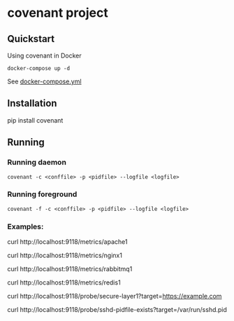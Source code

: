 # covenant project

## Quickstart

Using covenant in Docker

`docker-compose up -d`

See [docker-compose.yml](docker-compose.yml)

## Installation

pip install covenant

## Running

### Running daemon

`covenant -c <conffile> -p <pidfile> --logfile <logfile>`

### Running foreground

`covenant -f -c <conffile> -p <pidfile> --logfile <logfile>`

### Examples:

curl http://localhost:9118/metrics/apache1

curl http://localhost:9118/metrics/nginx1

curl http://localhost:9118/metrics/rabbitmq1

curl http://localhost:9118/metrics/redis1

curl http://localhost:9118/probe/secure-layer1?target=https://example.com

curl http://localhost:9118/probe/sshd-pidfile-exists?target=/var/run/sshd.pid
